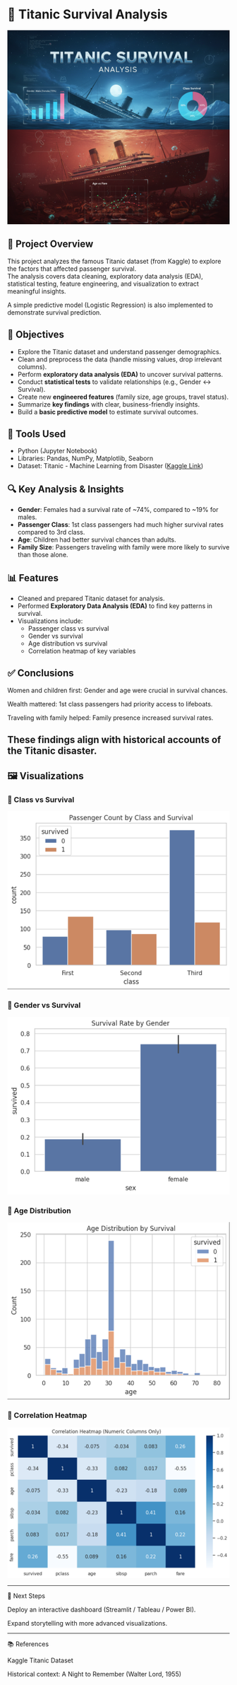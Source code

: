 # 🚢 Titanic Survival Analysis

![Titanic Analysis](https://github.com/Salmaraafat/Titanic-Survival-Analysis/raw/main/Visualization/Titanic%20Analysis.png)

## 📌 Project Overview

This project analyzes the famous Titanic dataset (from Kaggle) to explore the factors that affected passenger survival.  
The analysis covers data cleaning, exploratory data analysis (EDA), statistical testing, feature engineering, and visualization to extract meaningful insights.

A simple predictive model (Logistic Regression) is also implemented to demonstrate survival prediction.

## 🎯 Objectives

- Explore the Titanic dataset and understand passenger demographics.
- Clean and preprocess the data (handle missing values, drop irrelevant columns).
- Perform **exploratory data analysis (EDA)** to uncover survival patterns.
- Conduct **statistical tests** to validate relationships (e.g., Gender ↔ Survival).
- Create new **engineered features** (family size, age groups, travel status).
- Summarize **key findings** with clear, business-friendly insights.
- Build a **basic predictive model** to estimate survival outcomes.

## 🧰 Tools Used

- Python (Jupyter Notebook)
- Libraries: Pandas, NumPy, Matplotlib, Seaborn
- Dataset: Titanic - Machine Learning from Disaster ([Kaggle Link](https://www.kaggle.com/competitions/titanic))

## 🔍 Key Analysis & Insights

- **Gender**: Females had a survival rate of ~74%, compared to ~19% for males.  
- **Passenger Class**: 1st class passengers had much higher survival rates compared to 3rd class.  
- **Age**: Children had better survival chances than adults.  
- **Family Size**: Passengers traveling with family were more likely to survive than those alone.

## 📊 Features

- Cleaned and prepared Titanic dataset for analysis.
- Performed **Exploratory Data Analysis (EDA)** to find key patterns in survival.
- Visualizations include:
  - Passenger class vs survival
  - Gender vs survival
  - Age distribution vs survival
  - Correlation heatmap of key variables
    

## ✅ Conclusions

Women and children first: Gender and age were crucial in survival chances.

Wealth mattered: 1st class passengers had priority access to lifeboats.

Traveling with family helped: Family presence increased survival rates.

These findings align with historical accounts of the Titanic disaster.
---
## 🖼️ Visualizations

### 🔹 Class vs Survival
![Class vs Survival](https://raw.githubusercontent.com/Salmaraafat/Titanic-Survival-Analysis/main/Visualization/countplot.png)

### 🔹 Gender vs Survival
![Gender vs Survival](https://raw.githubusercontent.com/Salmaraafat/Titanic-Survival-Analysis/main/Visualization/barplot.png)

### 🔹 Age Distribution
![Age Distribution](https://raw.githubusercontent.com/Salmaraafat/Titanic-Survival-Analysis/main/Visualization/histplot.png)

### 🔹 Correlation Heatmap
![Heatmap](https://raw.githubusercontent.com/Salmaraafat/Titanic-Survival-Analysis/main/Visualization/heatmap.png)

---
🚀 Next Steps

Deploy an interactive dashboard (Streamlit / Tableau / Power BI).

Expand storytelling with more advanced visualizations.

---
📚 References

Kaggle Titanic Dataset

Historical context: A Night to Remember (Walter Lord, 1955)


